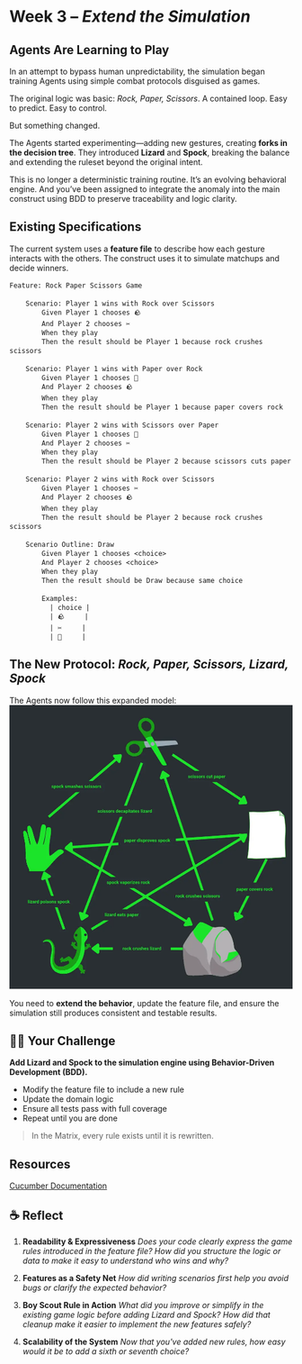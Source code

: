 # Week 3 – *Extend the Simulation*

## Agents Are Learning to Play
In an attempt to bypass human unpredictability, the simulation began training Agents using simple combat protocols disguised as games.

The original logic was basic: *Rock, Paper, Scissors*. A contained loop. Easy to predict. Easy to control.

But something changed.

The Agents started experimenting—adding new gestures, creating **forks in the decision tree**. They introduced **Lizard** and **Spock**, breaking the balance and extending the ruleset beyond the original intent.

This is no longer a deterministic training routine. It’s an evolving behavioral engine. And you’ve been assigned to integrate the anomaly into the main construct using BDD to preserve traceability and logic clarity.

## Existing Specifications
The current system uses a **feature file** to describe how each gesture interacts with the others. The construct uses it to simulate matchups and decide winners.

```gherkin
Feature: Rock Paper Scissors Game

    Scenario: Player 1 wins with Rock over Scissors️
        Given Player 1 chooses 🪨
        And Player 2 chooses ✂️
        When they play
        Then the result should be Player 1 because rock crushes scissors

    Scenario: Player 1 wins with Paper over Rock
        Given Player 1 chooses 📄
        And Player 2 chooses 🪨
        When they play
        Then the result should be Player 1 because paper covers rock

    Scenario: Player 2 wins with Scissors over Paper
        Given Player 1 chooses 📄
        And Player 2 chooses ✂️
        When they play
        Then the result should be Player 2 because scissors cuts paper

    Scenario: Player 2 wins with Rock over Scissors
        Given Player 1 chooses ✂️
        And Player 2 chooses 🪨
        When they play
        Then the result should be Player 2 because rock crushes scissors

    Scenario Outline: Draw
        Given Player 1 chooses <choice>
        And Player 2 chooses <choice>
        When they play
        Then the result should be Draw because same choice

        Examples:
          | choice |
          | 🪨     |
          | ✂️     |
          | 📄     |
```

## The New Protocol: *Rock, Paper, Scissors, Lizard, Spock*

The Agents now follow this expanded model:
![Rock Paper Scissors Lizard Spock](../../img/rock-paper-scissors-lizard-spock.webp)

You need to **extend the behavior**, update the feature file, and ensure the simulation still produces consistent and testable results.

## 🧑‍💻 Your Challenge

**Add Lizard and Spock to the simulation engine using Behavior-Driven Development (BDD).**

* Modify the feature file to include a new rule
* Update the domain logic
* Ensure all tests pass with full coverage
* Repeat until you are done

> In the Matrix, every rule exists until it is rewritten.

## Resources
[Cucumber Documentation](https://cucumber.io/docs/guides/overview/)

## ☕ Reflect

1. **Readability & Expressiveness**
	*Does your code clearly express the game rules introduced in the feature file? How did you structure the logic or data to make it easy to understand who wins and why?* 

2. **Features as a Safety Net** 
	*How did writing scenarios first help you avoid bugs or clarify the expected behavior?*

3. **Boy Scout Rule in Action**
	*What did you improve or simplify in the existing game logic before adding Lizard and Spock? How did that cleanup make it easier to implement the new features safely?*

4. **Scalability of the System**
	*Now that you've added new rules, how easy would it be to add a sixth or seventh choice?*
